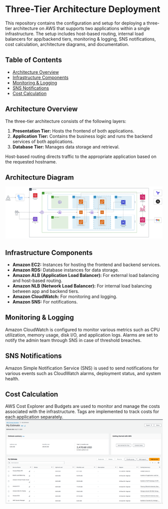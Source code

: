 # Three-Tier Architecture Deployment

This repository contains the configuration and setup for deploying a three-tier architecture on AWS that supports two applications within a single infrastructure. The setup includes host-based routing, internal load balancers for app/backend tiers, monitoring & logging, SNS notifications, cost calculation, architecture diagrams, and documentation.

## Table of Contents

- [Architecture Overview](#architecture-overview)
- [Infrastructure Components](#infrastructure-components)
- [Monitoring & Logging](#monitoring--logging)
- [SNS Notifications](#sns-notifications)
- [Cost Calculation](#cost-calculation)

## Architecture Overview

The three-tier architecture consists of the following layers:
1. **Presentation Tier:** Hosts the frontend of both applications.
2. **Application Tier:** Contains the business logic and runs the backend services of both applications.
3. **Database Tier:** Manages data storage and retrieval.

Host-based routing directs traffic to the appropriate application based on the requested hostname.

## Architecture Diagram

![alt text](architecture.png)

## Infrastructure Components

- **Amazon EC2:** Instances for hosting the frontend and backend services.
- **Amazon RDS:** Database instances for data storage.
- **Amazon ALB (Application Load Balancer):** For external load balancing and host-based routing.
- **Amazon NLB (Network Load Balancer):** For internal load balancing between app and backend tiers.
- **Amazon CloudWatch:** For monitoring and logging.
- **Amazon SNS:** For notifications.

## Monitoring & Logging

Amazon CloudWatch is configured to monitor various metrics such as CPU utilization, memory usage, disk I/O, and application logs. Alarms are set to notify the admin team through SNS in case of threshold breaches.

## SNS Notifications

Amazon Simple Notification Service (SNS) is used to send notifications for various events such as CloudWatch alarms, deployment status, and system health.

## Cost Calculation

AWS Cost Explorer and Budgets are used to monitor and manage the costs associated with the infrastructure. Tags are implemented to track costs for each application separately.
![alt text](costcalculate.png)
